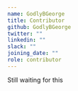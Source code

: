 ```yaml
---
name: GodlyBGeorge
title: Contributor
github: GodlyBGeorge
twitter: ""
linkedin: ""
slack: ""
joining_date: ""
role: contributor
---
```


Still waiting for this
